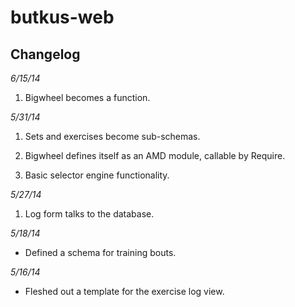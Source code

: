 butkus-web
==========

Changelog
---------

*6/15/14*

1. Bigwheel becomes a function.



*5/31/14*

1. Sets and exercises become sub-schemas.

2. Bigwheel defines itself as an AMD module, callable by Require.

3. Basic selector engine functionality.



*5/27/14*

1. Log form talks to the database.



*5/18/14*

- Defined a schema for training bouts.



*5/16/14*

- Fleshed out a template for the exercise log view.
